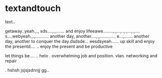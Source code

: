# textandtouch
text..

getaway..yeah.,.,
sds....,.,.......
and enjoy lifeeawe........,.,...,..,.,...,.,....
s....webyeah.,.,...........
another day, another....,.,.............
e...,.......
another day, another to conquer the day.dsdsde...
eesdsyeah......
up skill and enjoy the presentd....
..
enjoy the present and be productive 

let things be....
..
helo
. overwhelming job and position. vlan. networking and repair

.
hshsh
jsjsjsdnnjj
gg..
